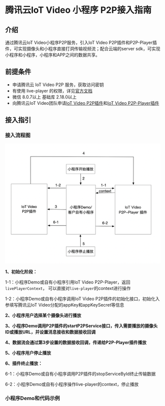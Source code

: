 # 腾讯云IoT Video 小程序 P2P接入指南

## 介绍

通过腾讯云IoT Video小程序P2P服务，引入IoT Video P2P插件和P2P-Player插件，可实现摄像头和小程序直接打洞传输视频流；配合云端的server sdk，可实现小程序和小程序，小程序和APP之间的数据共享。

## 前提条件

- 申请腾讯云 IoT Video P2P 服务，获取访问密钥
- 有使用 live-player 的权限，详见[官方文档](https://developers.weixin.qq.com/miniprogram/dev/component/live-player.html)
- 微信 8.0.7以上 基础库 2.18.0以上
- 向腾讯云IoT Video团队申请[IoT Video P2P插件](https://github.com/tencentyun/iot-video-p2p-doc/blob/master/IoT%20Video%20X-P2P%E6%8F%92%E4%BB%B6%E5%BC%80%E5%8F%91%E6%8C%87%E5%8D%97.md)和[IoT Video P2P-Player插件](https://github.com/tencentyun/iot-video-p2p-doc/blob/master/IoT%20Video%20P2P-Player%E6%8F%92%E4%BB%B6%E5%BC%80%E5%8F%91%E6%8C%87%E5%8D%97.md)

## 接入指引

### 接入流程图

![](https://github.com/tencentyun/iot-video-p2p-doc/blob/master/pic/%E5%B0%8F%E7%A8%8B%E5%BA%8FP2P%E6%9E%B6%E6%9E%84%E5%9B%BE.png)

**1、初始化阶段：**

1-1：小程序Demo或自有小程序引用IoT Video P2P-Player，返回`livePlayerContext`， 可以直接对`live-player`的context进行操作

1-2：小程序Demo或自有小程序调用IoT Video P2P插件的初始化接口，初始化入参填写腾讯云IoT Video分配的appKey和appKeySecret等信息

**2、小程序用户选择某个摄像头进行播放**

**3、小程序Demo调用P2P插件的startP2PService接口，传入需要播放的摄像头ID或播放URL，并设置消息接收和数据接收回调**

**4、数据流会通过第3步设置的数据接收回调，传递给P2P-Player插件播放**

**5、小程序用户停止播放**

**6、插件终止播放：**

6-1：小程序Demo或自有小程序调用P2P插件的stopServiceById终止传输数据

6-2：小程序Demo或自有小程序操作live-player的context，停止播放

### 小程序Demo和代码示例
